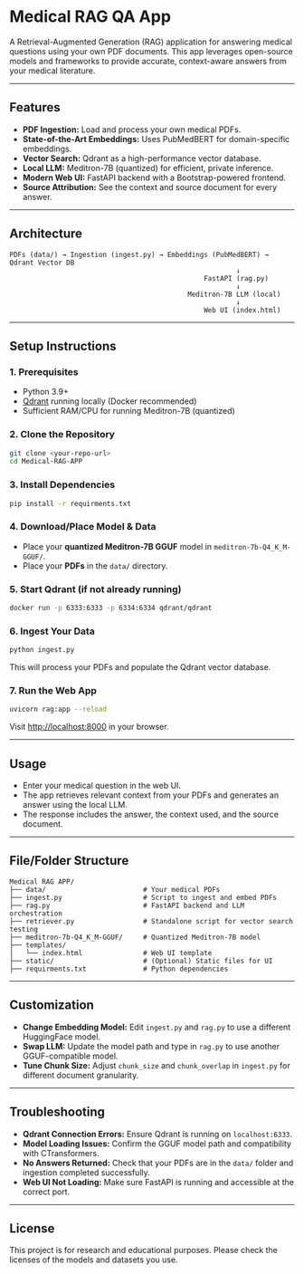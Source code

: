 # Medical RAG QA App

A Retrieval-Augmented Generation (RAG) application for answering medical questions using your own PDF documents. This app leverages open-source models and frameworks to provide accurate, context-aware answers from your medical literature.

---

## Features
- **PDF Ingestion:** Load and process your own medical PDFs.
- **State-of-the-Art Embeddings:** Uses PubMedBERT for domain-specific embeddings.
- **Vector Search:** Qdrant as a high-performance vector database.
- **Local LLM:** Meditron-7B (quantized) for efficient, private inference.
- **Modern Web UI:** FastAPI backend with a Bootstrap-powered frontend.
- **Source Attribution:** See the context and source document for every answer.

---

## Architecture
```
PDFs (data/) → Ingestion (ingest.py) → Embeddings (PubMedBERT) → Qdrant Vector DB
                                                        ↓
                                                FastAPI (rag.py)
                                                        ↓
                                            Meditron-7B LLM (local)
                                                        ↓
                                                Web UI (index.html)
```

---

## Setup Instructions

### 1. Prerequisites
- Python 3.9+
- [Qdrant](https://qdrant.tech/) running locally (Docker recommended)
- Sufficient RAM/CPU for running Meditron-7B (quantized)

### 2. Clone the Repository
```bash
git clone <your-repo-url>
cd Medical-RAG-APP
```

### 3. Install Dependencies
```bash
pip install -r requirments.txt
```

### 4. Download/Place Model & Data
- Place your **quantized Meditron-7B GGUF** model in `meditron-7b-Q4_K_M-GGUF/`.
- Place your **PDFs** in the `data/` directory.

### 5. Start Qdrant (if not already running)
```bash
docker run -p 6333:6333 -p 6334:6334 qdrant/qdrant
```

### 6. Ingest Your Data
```bash
python ingest.py
```
This will process your PDFs and populate the Qdrant vector database.

### 7. Run the Web App
```bash
uvicorn rag:app --reload
```
Visit [http://localhost:8000](http://localhost:8000) in your browser.

---

## Usage
- Enter your medical question in the web UI.
- The app retrieves relevant context from your PDFs and generates an answer using the local LLM.
- The response includes the answer, the context used, and the source document.

---

## File/Folder Structure
```
Medical RAG APP/
├── data/                        # Your medical PDFs
├── ingest.py                    # Script to ingest and embed PDFs
├── rag.py                       # FastAPI backend and LLM orchestration
├── retriever.py                 # Standalone script for vector search testing
├── meditron-7b-Q4_K_M-GGUF/     # Quantized Meditron-7B model
├── templates/
│   └── index.html               # Web UI template
├── static/                      # (Optional) Static files for UI
├── requirments.txt              # Python dependencies
```

---

## Customization
- **Change Embedding Model:** Edit `ingest.py` and `rag.py` to use a different HuggingFace model.
- **Swap LLM:** Update the model path and type in `rag.py` to use another GGUF-compatible model.
- **Tune Chunk Size:** Adjust `chunk_size` and `chunk_overlap` in `ingest.py` for different document granularity.

---

## Troubleshooting
- **Qdrant Connection Errors:** Ensure Qdrant is running on `localhost:6333`.
- **Model Loading Issues:** Confirm the GGUF model path and compatibility with CTransformers.
- **No Answers Returned:** Check that your PDFs are in the `data/` folder and ingestion completed successfully.
- **Web UI Not Loading:** Make sure FastAPI is running and accessible at the correct port.

---

## License
This project is for research and educational purposes. Please check the licenses of the models and datasets you use. 